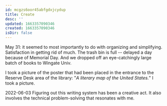 ```yaml
---
id: mcgzs6oor45abfgdxjcydup
title: Create
desc: ''
updated: 1663357090346
created: 1663357090346
isDir: false
---
```

May 31: it seemed to most importantly to do with organizing and simplifying. Satisfaction in getting rid of much. The trash bin is full -- delayed a day because of Memorial Day. And we dropped off an eye-catchingly large batch of books to Wingate Univ.

I took a picture of the poster that had been placed in the entrance to the Reserve Desk area of the library: "*A literary map of the United States.*" I took a picture.

2022-06-03
Figuring out this writing system has been a creative act. It also involves the technical problem-solving that resonates with me.